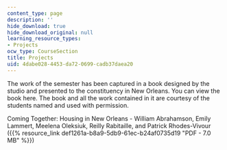 ```yaml
---
content_type: page
description: ''
hide_download: true
hide_download_original: null
learning_resource_types:
- Projects
ocw_type: CourseSection
title: Projects
uid: 4dabe028-4453-da72-0699-cadb37daea20
---
```


The work of the semester has been captured in a book designed by the studio and presented to the constituency in New Orleans. You can view the book here. The book and all the work contained in it are courtesy of the students named and used with permission.

Coming Together: Housing in New Orleans - William Abrahamson, Emily Lammert, Meelena Oleksiuk, Reilly Rabitaille, and Patrick Rhodes-Vivour ({{% resource_link def1261a-b8a9-5db9-61ec-b24af0735d19 "PDF - 7.0 MB" %}})